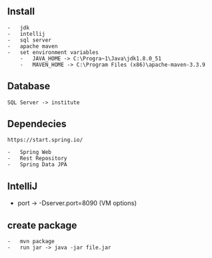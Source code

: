 ## Install
    -   jdk
    -   intellij
    -   sql server
    -   apache maven
    -   set environment variables
        -   JAVA_HOME -> C:\Progra~1\Java\jdk1.8.0_51
        -   MAVEN_HOME -> C:\Program Files (x86)\apache-maven-3.3.9

## Database
    SQL Server -> institute

## Dependecies
    https://start.spring.io/

    -   Spring Web
    -   Rest Repository
    -   Spring Data JPA

## IntelliJ
   - port -> -Dserver.port=8090 (VM options)


## create package
    -   mvn package
    -   run jar -> java -jar file.jar
